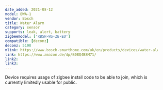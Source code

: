 ```yaml
---
date_added: 2021-08-12
model: BWA-1
vendor: Bosch
title: Water Alarm
category: sensor
supports: leak, alert, battery
zigbeemodel: ['RBSH-WS-ZB-EU']
compatible: [deconz]
deconz: 5190
mlink: https://www.bosch-smarthome.com/uk/en/products/devices/water-alarm/
link: https://www.amazon.de/dp/B08Q4B8M71/
link2: 
link3: 
---
```


Device requires usage of zigbee install code to be able to join, which is currently limitedly usable for public.